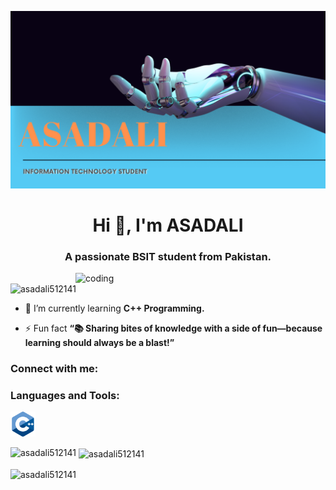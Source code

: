 ![logo](https://github.com/asadali512141/asadali512141/blob/main/pic.png)
<h1 align="center">Hi 👋, I'm ASADALI</h1>
<h3 align="center">A passionate BSIT student from Pakistan.</h3>

<img align="right" alt="coding" width="400" src="https://user-images.githubusercontent.com/55389276/140866485-8fb1c876-9a8f-4d6a-98dc-08c4981eaf70.gif">

<p align="left"> <img src="https://komarev.com/ghpvc/?username=asadali512141&label=Profile%20views&color=0e75b6&style=flat" alt="asadali512141" /> </p>

- 🌱 I’m currently learning **C++ Programming.**

- ⚡ Fun fact **“📚 Sharing bites of knowledge with a side of fun—because learning should always be a blast!”**

<h3 align="left">Connect with me:</h3>
<p align="left">
</p>

<h3 align="left">Languages and Tools:</h3>
<p align="left"> <a href="https://www.w3schools.com/cpp/" target="_blank" rel="noreferrer"> <img src="https://raw.githubusercontent.com/devicons/devicon/master/icons/cplusplus/cplusplus-original.svg" alt="cplusplus" width="40" height="40"/> </a> </p>

<p><img align="left" src="https://github-readme-stats.vercel.app/api/top-langs?username=asadali512141&show_icons=true&locale=en&layout=compact" alt="asadali512141" /></p>

<p>&nbsp;<img align="center" src="https://github-readme-stats.vercel.app/api?username=asadali512141&show_icons=true&locale=en" alt="asadali512141" /></p>

<p><img align="center" src="https://github-readme-streak-stats.herokuapp.com/?user=asadali512141&" alt="asadali512141" /></p>
